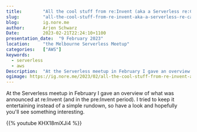 ```yaml
---
title:        "All the cool stuff from re:Invent (aka a Serverless re:Cap)"
slug:         "all-the-cool-stuff-from-re-invent-aka-a-serverless-re-cap"
blog:         ig.nore.me
author:       Arjen Schwarz
Date:         2023-02-21T22:24:10+1100
presentation_date:  "9 February 2023"
location:     "the Melbourne Serverless Meetup"
categories:   ["AWS"]
keywords:
  - serverless
  - aws
Description:  "At the Serverless meetup in February I gave an overview of what was announced at re:Invent (and in the pre:Invent period). I tried to keep it entertaining instead of a simple rundown, so have a look and hopefully you'll see something interesting."
ogimage: https://ig.nore.me/2023/02/all-the-cool-stuff-from-re-invent-aka-a-serverless-re-cap/serverless-or-not.png
---
```


At the Serverless meetup in February I gave an overview of what was announced at re:Invent (and in the pre:Invent period). I tried to keep it entertaining instead of a simple rundown, so have a look and hopefully you'll see something interesting.

{{% youtube KHX18miXJi4 %}}
